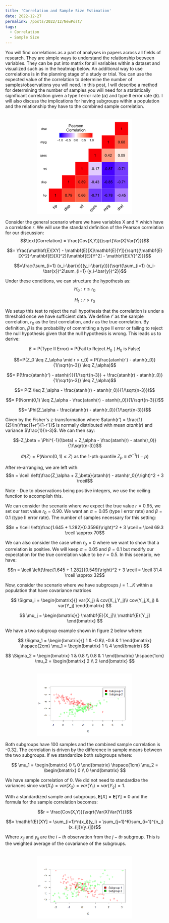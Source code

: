 ```yaml
---
title: 'Correlation and Sample Size Estimation'
date: 2022-12-27
permalink: /posts/2022/12/NewPost/
tags:
  - Correlation
  - Sample Size
---
```

You will find correlations as a part of analyses in papers across all fields of research. They are simple ways to understand the relationship between variables. They can be put into matrix for all variables within a dataset and visualized such as in the heatmap below. An additional way to use correlations is in the planning stage of a study or trial. You can use the expected value of the correlation to determine the number of samples/observations you will need. In this post, I will describe a method for determining the number of samples you will need for a statistically significant correlation given a type I error rate $\left(\alpha\right)$ and type II error rate $\left(\beta\right)$. I will also discuss the implications for having subgroups within a population and the relationship they have to the combined sample correlation.

<p align="center">
  <br/><img src='/images/Correlation.png' width="300" alt="alt attribute goes here!" title="This is a Title">
</p>

Consider the general scenario where we have variables X and Y which have a correlation $r$. We will use the standard definition of the Pearson correlation for our discussion:
$$\text{Correlation} = \frac{Cov(X,Y)}{\sqrt{Var(X)Var(Y)}}$$

$$= \frac{\mathbf{E}[XY] - \mathbf{E}[X]\mathbf{E}[Y]}{\sqrt{(\mathbf{E}[X^2]-\mathbf{E}[X]^2)(\mathbf{E}[Y^2] - \mathbf{E}[Y]^2)}}$$

$$=\frac{\sum_{i=1} (x_i-\bar{x})(y_i-\bar{y})}{\sqrt{\sum_{i=1} (x_i-\bar{x})^2\sum_{i=1} (y_i-\bar{y})^2}}$$

Under these conditions, we can structure the hypothesis as:
$$H_0: r \leq r_0 $$

$$H_1: r > r_0 $$

We setup this test to reject the null hypothesis that the correlation is under a threshold once we have sufficient data. We define $r'$ as the sample correlation, $r_0$ as the test correlation, and $r$ as the true correlation. By definition, $\beta$ is the probability of committing a type II error or failing to reject the null hypothesis given that the null hypothesis is wrong. This leads us to derive:

$$\beta = \text{P(Type II Error) = P(Fail to Reject } H_0 \mid H_0 \text{ is False})$$

$$=P(Z_0 \leq Z_\alpha \mid r > r_0) = P(\frac{atanh(r') - atanh(r_0)}{1/\sqrt{n-3}} \leq Z_\alpha)$$

$$= P(\frac{atanh(r') - atanh(r)}{1/\sqrt{n-3}} + \frac{atanh(r) - atanh(r_0)}{1/\sqrt{n-3}} \leq Z_\alpha)$$

$$= P(Z \leq Z_\alpha - \frac{atanh(r) - atanh(r_0)}{1/\sqrt{n-3}})$$

$$= P(Norm(0,1) \leq Z_\alpha - \frac{atanh(r) - atanh(r_0)}{1/\sqrt{n-3}})$$

$$= \Phi(Z_\alpha - \frac{atanh(r) - atanh(r_0)}{1/\sqrt{n-3}})$$

Given by the Fisher's z-transformation where $atanh(r') = \frac{1}{2}\ln(\frac{1+r'}{1-r'})$ is normally distributed with mean $atanh(r)$ and variance $\frac{1}{n-3}$. We can then say:

$$-Z_\beta = \Phi^{-1}(\beta) = Z_\alpha - \frac{atanh(r) - atanh(r_0)}{1/\sqrt{n-3}}$$

$$\Phi(Z) = P(Norm(0,1)\leq Z) \text{ as the 1-pth quantile } Z_p \equiv \Phi^{-1}(1-p)$$

After re-arranging, we are left with:
$$n = \lceil \left(\frac{Z_\alpha + Z_\beta}{atanh(r) - atanh(r_0)}\right)^2 + 3 \rceil$$

Note - Due to observations being positive integers, we use the ceiling function to accomplish this.

We can consider the scenario where we expect the true value $r = 0.95$, we set our test value $r_0 = 0.90$. We want an $\alpha = 0.05$ (type I error rate) and $\beta = 0.1$ (type II error rate). The number of samples necessary for this setting:

$$n =  \lceil \left(\frac{1.645 + 1.282}{0.3596}\right)^2 + 3 \rceil = \lceil 69.3 \rceil \approx 70$$

We can also consider the case when $r_0 = 0$ where we want to show that a correlation is positive. We will keep $\alpha = 0.05$ and $\beta = 0.1$ but modify our expectation for the true correlation value to be $r = 0.5$. In this scenario, we have:

$$n = \lceil \left(\frac{1.645 + 1.282}{0.549}\right)^2 + 3 \rceil = \lceil 31.4 \rceil \approx 32$$

Now, consider the scenario where we have subgroups $j=1...K$ within a population that have covariance matrices

$$
\Sigma_i = \begin{bmatrix}{} 
var(X_j) & cov(X_j,Y_j)\\
cov(Y_j,X_j) & var(Y_j)
\end{bmatrix}
$$ 

$$
\mu_j = \begin{bmatrix}{} 
\mathbf{E}[X_j]\\
\mathbf{E}[Y_j]
\end{bmatrix}
$$

We have a two subgroup example shown in figure 2 below where:

$$
\Sigma_1 = \begin{bmatrix}{} 
1 & -0.8\\
-0.8 & 1
\end{bmatrix}       \hspace{2cm}
\mu_1 = \begin{bmatrix}
    1 \\
    4
\end{bmatrix}
$$ 

$$
\Sigma_2 = \begin{bmatrix}
    1 & 0.8 \\
    0.8 & 1
\end{bmatrix} \hspace{1cm}
\mu_2 = \begin{bmatrix}
    2 \\
    2
\end{bmatrix}
$$

<p align="center">
  <br/><img src='/images/Cor8-8MeanDif.png' width="300" alt="alt attribute goes here!" title="Correlation for Subgroups with Different Means">
</p>

Both subgroups have 100 samples and the combined sample correlation is -0.32. The correlation is driven by the difference in sample means between the two subgroups. If we standardize both subgroups where:

$$
\mu_1 = \begin{bmatrix}
    0 \\
    0
\end{bmatrix} \hspace{1cm}
\mu_2 = \begin{bmatrix}
    0 \\
    0
\end{bmatrix}
$$

We have sample correlation of 0. We did not need to standardize the variances since $var(X_1) = var(X_2) = var(Y_1) = var(Y_2) = 1$. 

With a standardized sample and subgroups, $\mathbf{E}[X] = \mathbf{E}[Y] = 0$ and the formula for the sample correlation becomes:

$$r = \frac{Cov(X,Y)}{\sqrt{Var(X)Var(Y)}}$$

$$= \mathbf{E}[XY] = \sum_{i=1}^n(x_i)(y_i) = \sum_{j=1}^K\sum_{i=1}^{n_j}(x_{ij})(y_{ij})$$

Where $x_{ij}$ and $y_{ij}$ are the $i-th$ observation from the $j-th$ subgroup. This is the weighted average of the covariance of the subgroups.

<p align="center">
    <br/><img align = "center" src='/images/Cor8-8MeanSame.png' width="300" alt="alt attribute goes here!" title="Correlation for Subgroups with Equal Means">
</p>

 

